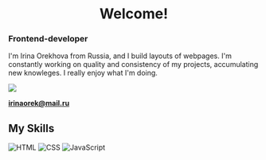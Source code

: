 
<h1 align="center">Welcome!</h1>
<h3>Frontend-developer</h3>

I'm Irina Orekhova from Russia, and I build layouts of webpages. I'm constantly working on quality and consistency of my projects, accumulating new knowleges. I really enjoy what I'm doing.


<img src="https://www.figma.com/design/bb5g1Huj88rbTEQ6qDydd1/Untitled?node-id=0-1&node-type=canvas&t=Wh5kfGwOmLiRSZa8-0">





**irinaorek@mail.ru**

## My Skills 

![HTML](https://img.shields.io/badge/-HTML-E34F26?style=flat-square&logo=html5&logoColor=white)
![CSS](https://img.shields.io/badge/-CSS-1572B6?style=flat-square&logo=css3&logoColor=white)
![JavaScript](https://img.shields.io/badge/-JavaScript-F7DF1E?style=flat-square&logo=javascript&logoColor=black)









